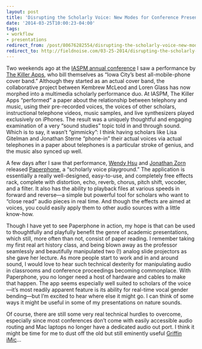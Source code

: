 ```yaml
---
layout: post 
title: 'Disrupting the Scholarly Voice: New Modes for Conference Presentation' 
date: '2014-03-25T10:00:23-04:00' 
tags: 
- workflow 
- presentations 
redirect_from: /post/80676282554/disrupting-the-scholarly-voice-new-modes-for/
redirect_to: http://fieldnoise.com/03-25-2014/disrupting-the-scholarly-voice-new-modes-for
---
```


Two weekends ago at the [IASPM annual conference](http://iaspm-us.net/conferences/) I saw a performance by [The Killer Apps](http://kembrew.com/the-killer-apps/), who bill themselves as “Iowa City’s best all-mobile-phone cover band.” Although they started as an actual cover band, the collaborative project between Kembrew McLeod and Loren Glass has now morphed into a multimedia scholarly performance duo. At IASPM, The Killer Apps “performed” a paper about the relationship between telephony and music, using their pre-recorded voices, the voices of other scholars, instructional telephone videos, music samples, and live synthesizers played exclusively on iPhones. The result was a uniquely thoughtful and engaging examination of a very “sound studies” topic told in and through sound. Which is to say, it wasn’t “gimmicky”: I think having scholars like Lisa Gitelman and Jonathan Sterne “phone-in” their actual voices via actual telephones in a paper about telephones is a particular stroke of genius, and the music also synced up well.

A few days after I saw that performance, [Wendy Hsu](http://beingwendyhsu.info/) and [Jonathan Zorn](http://jonathanzorn.net/) released [Paperphone](http://www.beingwendyhsu.info/paperphone/), a “scholarly voice playground.” The application is essentially a really well-designed, easy-to-use, and completely free effects rack, complete with distortion, echo, reverb, chorus, pitch shift, vocoder, and a filter. It also has the ability to playback files at various speeds in forward and reverse—a simple but powerful tool for scholars who want to “close read” audio pieces in real time. And though the effects are aimed at voices, you could easily apply them to other audio sources with a little know-how.

Though I have yet to see Paperphone in action, my hope is that can be used to thoughtfully and playfully benefit the genre of academic presentations, which still, more often than not, consist of paper reading. I remember taking my first real art history class, and being blown away as the professor seamlessly and beautifully manipulated two (!) analog slide projectors as she gave her lecture. As more people start to work and in and around sound, I would love to hear such technical dexterity for manipulating audio in classrooms and conference proceedings becoming commonplace. With Paperphone, you no longer need a host of hardware and cables to make that happen. The app seems especially well suited to scholars of the voice—it’s most readily apparent feature is its ability for real-time vocal gender bending—but I’m excited to hear where else it might go. I can think of some ways it might be useful in some of my presentations on nature sounds.

Of course, there are still some very real technical hurdles to overcome, especially since most conferences don’t come with easily accessible audio routing and Mac laptops no longer have a dedicated audio out port. I think it might be time for me to dust off the old but still eminently useful [Griffin iMic](http://www.amazon.com/Griffin-Technology-7725-IUAI-Discontinued-Manufacturer/dp/B003Y5D776/ref=sr_1_1?ie=UTF8&qid=1404662930&sr=8-1&keywords=griffin+imic)…

